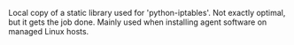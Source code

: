 Local copy of a static library used for 'python-iptables'. Not exactly optimal, but it gets the job done. Mainly used when installing agent software on managed Linux hosts.